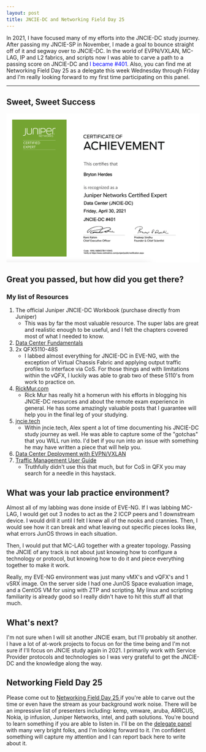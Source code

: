 ```yaml
---
layout: post
title: JNCIE-DC and Networking Field Day 25
--- 
```


In 2021, I have focused many of my efforts into the JNCIE-DC study journey. After passing my JNCIE-SP in November, I made a goal to bounce straight off of it and segway over to JNCIE-DC. In the world of EVPN/VXLAN, MC-LAG, IP and L2 fabrics, and scripts now I was able to carve a path to a passing score on JNCIE-DC and <span style="color:blue">I became #401</span>. Also, you can find me at Networking Field Day 25 as a delegate this week Wednesday through Friday and I'm really looking forward to my first time participating on this panel. 

---

## Sweet, Sweet Success 
<a href="/images/jnciedc-401.png" target="_blank"> <img src="/images/jnciedc-401.png"/></a>

## Great you passed, but how did you get there? 

### My list of Resources 
1. The official Juniper JNCIE-DC Workbook (purchase directly from Juniper)
    - This was by far the most valuable resource. The super labs are great and realistic enough to be useful, and I felt the chapters covered most of what I needed to know. 
2. <a href="https://www.juniper.net/documentation/en_US/day-one-books/DC_Fundamentals.pdf" target="_blank"> Data Center Fundamentals </a>
3. 2x QFX5110-48S
    - I labbed almost everything for JNCIE-DC in EVE-NG, with the exception of Virtual Chassis Fabric and applying output traffic profiles to interface via CoS. For those things and with limitations within the vQFX, I luckily was able to grab two of these 5110's from work to practice on. 
4. <a href="https://rickmur.com" target="_blank"> RickMur.com </a>
    - Rick Mur has really hit a homerun with his efforts in blogging his JNCIE-DC resources and about the remote exam experience in general. He has some amazingly valuable posts that I guarantee will help you in the final leg of your studying. 
5. <a href="http://jncie.tech/category/jncie-dc-study/" target="_blank"> jncie.tech </a>
    - Within jncie.tech, Alex spent a lot of time documenting his JNCIE-DC study journey as well. He was able to capture some of the "gotchas" that you WILL run into. I'd bet if you run into an issue with something he may have written a piece that will help you.
6. <a href="https://www.juniper.net/documentation/en_US/day-one-books/TW_DCDeployment.v2.pdf" target="_blank"> Data Center Deployment with EVPN/VXLAN </a>
7. <a href="https://www.juniper.net/documentation/us/en/software/junos/traffic-mgmt-qfx/traffic-mgmt-qfx.pdf" target="_blank"> Traffic Management User Guide </a>
    - Truthfully didn't use this that much, but for CoS in QFX you may search for a needle in this haystack. 

## What was your lab practice environment? 

Almost all of my labbing was done inside of EVE-NG. If I was labbing MC-LAG, I would get out 3 nodes to act as the 2 ICCP peers and 1 downstream device. I would drill it until I felt I knew all of the nooks and crannies. Then, I would see how it can break and what leaving out specific pieces looks like, what errors JunOS throws in each situation. 

Then, I would put that MC-LAG together with a greater topology. Passing the JNCIE of any track is not about just knowing how to configure a technology or protocol, but knowing how to do it and piece everything together to make it work.

Really, my EVE-NG environment was just many vMX's and vQFX's and 1 vSRX image. On the server side I had one JunOS Space evaluation image, and a CentOS VM for using with ZTP and scripting. My linux and scripting familiarity is already good so I really didn't have to hit this stuff all that much. 

## What's next? 

I'm not sure when I will sit another JNCIE exam, but I'll probably sit another. I have a lot of at-work projects to focus on for the time being and I'm not sure if I'll focus on JNCIE study again in 2021. I primarily work with Service Provider protocols and technologies so I was very grateful to get the JNCIE-DC and the knowledge along the way. 

## Networking Field Day 25 

Please come out to <a href="https://techfieldday.com/event/nfd25/" target="_blank"> Networking Field Day 25 </a> if you're able to carve out the time or even have the stream as your background work noise. There will be an impressive list of presenters including: kemp, vmware, aruba, ARRCUS, Nokia, ip infusion, Juniper Networks, intel, and path solutions. You're bound to learn something if you are able to listen in. I'll be on the <a href="https://gestaltit.com/tech-field-day/matt/meet-field-day-delegate-bryton-herdes/" target="_blank">delegate panel</a> with many very bright folks, and I'm looking forward to it. I'm confident something will capture my attention and I can report back here to write about it. 